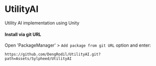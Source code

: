 # UtilityAI
Utility AI implementation using Unity


#### Install via git URL

Open 'PackageManager' > `Add package from git URL` option and enter:

```
https://github.com/DengRodil/UtilityAI.git?path=Assets/Sylpheed/UtilityAI
```
